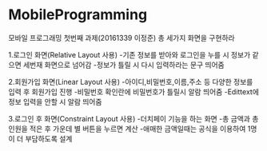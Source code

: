 # MobileProgramming
모바일 프로그래밍 첫번째 과제(20161339 이정준)
총 세가지 화면을 구현하라

1.로그인 화면(Relative Layout 사용)
-기존 정보를 받아와 로그인을 누를 시 정보가 같으면 세번재 화면으로 넘어감
-정보가 틀릴 시 다시 입력하라는 문구 띄어줌

2.회원가입 화면(Linear Layout 사용)
-아이디,비밀번호,이름,주소 등 다양한 정보를 입력 후 회원가입 진행
-비밀번호 확인란에 비밀번호가 틀릴시 알람 띄어줌
-Edittext에 정보 입력을 안할 시 알람 띄어줌

3.로그인 후 화면(Constraint Layout 사용)
-더치페이 기능을 하는 화면
-총 금액과 총 인원을 적은 후 가운데 별 버튼을 누르면 계산
-애매한 금액일때는 공식을 이용하여 1명이 더 부담하도록 설계
